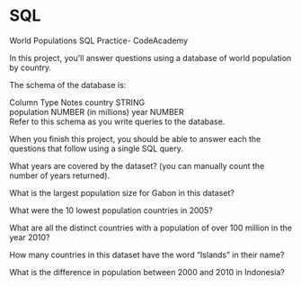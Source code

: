 # SQL
World Populations SQL Practice- CodeAcademy





In this project, you’ll answer questions using a database of world population by country.

The schema of the database is:

Column	Type	Notes
country	STRING	
population	NUMBER	(in millions)
year	NUMBER	
Refer to this schema as you write queries to the database.

When you finish this project, you should be able to answer each the questions that follow using a single SQL query.




What years are covered by the dataset? (you can manually count the number of years returned).

What is the largest population size for Gabon in this dataset?

What were the 10 lowest population countries in 2005?

What are all the distinct countries with a population of over 100 million in the year 2010?

How many countries in this dataset have the word “Islands” in their name?

What is the difference in population between 2000 and 2010 in Indonesia?
